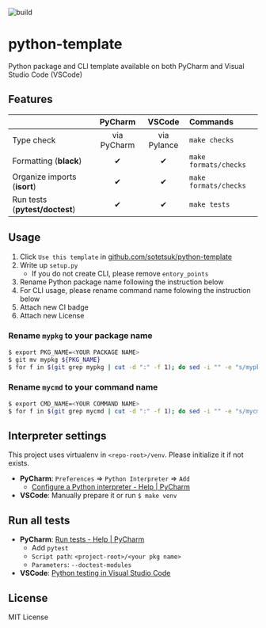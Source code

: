 ![build](https://github.com/sotetsuk/python-template/workflows/build/badge.svg)

# python-template
Python package and CLI template available on both PyCharm and Visual Studio Code (VSCode)

## Features

|   | PyCharm | VSCode | Commands |
|:---|:---:|:---:|:---|
| Type check | via PyCharm | via Pylance | `make checks` |
| Formatting (**black**) | ✔ | ✔ | `make formats/checks` |
| Organize imports (**isort**) | ✔ | ✔ | `make formats/checks` |
| Run tests (**pytest/doctest**) | ✔ | ✔ | `make tests` |

## Usage

1. Click `Use this template` in [github.com/sotetsuk/python-template](https://github.com/sotetsuk/python-template)
2. Write up `setup.py`
    - If you do not create CLI, please remove `entory_points`
3. Rename Python package name following the instruction below
4. For CLI usage, please rename command name folowing the instruction below
5. Attach new CI badge
6. Attach new License

### Rename `mypkg` to your package name

```sh
$ export PKG_NAME=<YOUR PACKAGE NAME>
$ git mv mypkg ${PKG_NAME}
$ for f in $(git grep mypkg | cut -d ":" -f 1); do sed -i "" -e "s/mypkg/${PKG_NAME}/" ${f} ; done 
```

### Rename `mycmd` to your command name

```sh
$ export CMD_NAME=<YOUR COMMAND NAME>
$ for f in $(git grep mycmd | cut -d ":" -f 1); do sed -i "" -e "s/mycmd/${PKG_NAME}/" ${f} ; done
```

## Interpreter settings
This project uses virtualenv in `<repo-root>/venv`. Please initialize it if not exists.

- **PyCharm**: `Preferences` => `Python Interpreter` => `Add`
    - [Configure a Python interpreter - Help | PyCharm](https://www.jetbrains.com/help/pycharm/configuring-python-interpreter.html)
- **VSCode**: Manually prepare it or run `$ make venv`

## Run all tests

- **PyCharm**: [Run tests - Help | PyCharm](https://www.jetbrains.com/help/pycharm/performing-tests.html)
  - Add `pytest` 
  - `Script path`: `<project-root>/<your pkg name>`
  - `Parameters`: `--doctest-modules`
- **VSCode**: [Python testing in Visual Studio Code](https://code.visualstudio.com/docs/python/testing)


## License

MIT License
